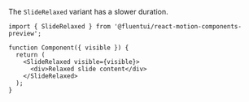 The `SlideRelaxed` variant has a slower duration.

```tsx
import { SlideRelaxed } from '@fluentui/react-motion-components-preview';

function Component({ visible }) {
  return (
    <SlideRelaxed visible={visible}>
      <div>Relaxed slide content</div>
    </SlideRelaxed>
  );
}
```
